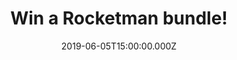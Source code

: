 ---
campaign-uuid: "c-6cb1a0d1-e0f8-4c0e-b32a-e9ce6404e10e"
type: "Preview"
category: "Gifts"
date: "2019-06-05T15:00:00.000Z"
end-date: "2019-07-05T23:59:00.000Z"
disable-form: false
is_promoted: false
has_entry_page: true
title: "Win a Rocketman bundle!"
competition-description: "<p>To celebrate the release of ROCKETMAN, in cinemas everywhere\
  \ now and in partnership with comparethemarket.com’s Meerkat Movies, the customer\
  \ rewards programme which <a href=\"https://comparethemarket.com/information/rewards-terms/\"\
  >offers you 2 for 1 cinema tickets</a>cinema tickets at participating cinemas every\
  \ Tuesday or Wednesday for a year, we are giving you the chance to win one of 5\
  \ Rocketman bundles we are giving away to 5 lucky NME AAA winners, including: a\
  \ goody pack which will contain a limited edition Rocketman gold jacket, a film\
  \ soundtrack and 2 adult tickets to see Rocketman in cinemas (at Vue, Cineworld,\
  \ Everyman or Odeon cinema nationwide)!</p>\n<p>Want it? Click below for a chane\
  \ to win!</p>\n"
hero-header: "Win a Rocketman bundle!"
terms-confirmation: "N/A"
banner-img: "https://assets.expresslyapp.com/asset-b4c1986a-6b71-42dd-bdf5-2418765edf0d.jpg"
logo-left-href: "aaa.nme.com"
logo-left-image: "https://assets.expresslyapp.com/asset-5a650bea-3e66-48e7-bf13-f2d2ee7c1cdb.jpg"
logo-left-title: "NME AAA"
bg-image-hero: "https://assets.expresslyapp.com/asset-c077d28f-6377-472e-8357-8df2e12db787.jpg"
bg-image-first: "https://assets.expresslyapp.com/asset-d6d17284-c4ab-40de-a7cf-4bbaeeac1f58.jpg"
bg-image-second: "https://assets.expresslyapp.com/asset-c41a4e1e-e702-4dad-bdbd-e1a00c74ebbc.jpg"
section1-content: "<p>Based on a true fantasy, ROCKETMAN is an epic musical fantasy\
  \ about the incredible human story of Elton John’s breakthrough years.</p>\n <p>The\
  \ film follows the fantastical journey of transformation from shy piano prodigy\
  \ Reginald Dwight into international superstar Elton John. This inspirational story\
  \ - set to Elton John’s most beloved songs and performed by star Taron Egerton -\
  \ tells the universally relatable story of how a small-town boy became one of the\
  \ most iconic figures in pop culture. ROCKETMAN also stars Jamie Bell as Elton’\
  s longtime lyricist and writing partner Bernie Taupin, Richard Madden as Elton’\
  s first manager, John Reid, and Bryce Dallas Howard as Elton’s mother Sheila Farebrother.</p>\n"
section2-content: "<p>To celebrate the release of ROCKETMAN, in cinemas everywhere\
  \ now and in partnership with comparethemarket.com’s Meerkat Movies, the customer\
  \ rewards programme which <a href=\"https://comparethemarket.com/information/rewards-terms/\"\
  >offers you 2 for 1 cinema tickets</a>cinema tickets at participating cinemas every\
  \ Tuesday or Wednesday for a year we are giving you the chance to win one of 5 Rocketman\
  \ bundles we are giving away to 5 lucky NME AAA winners, including: a goody pack\
  \ which will contain a limited edition Rocketman gold jacket, a film soundtrack\
  \ and 2 adult tickets to see Rocketman in cinemas (at Vue, Cineworld, Everyman or\
  \ Odeon cinema nationwide)!</p>\n<p>Enter the form below for a chance to win such\
  \ an amazing prize now!</p>\n<p>Good luck!</p>\n"
entry-title: "Win a Rocketman bundle!"
entry-content: "<p>Enter the draw to win a Rocketman bundle! by completing the form\
  \ below before 23:59 on the 5th of July 2019.</p>\n"
has-winner: false
prize-description: "A winner wins: a goody pack which will contain a limited edition\
  \ Rocketman gold jacket, a film soundtrack and 2 adult tickets to see Rocketman\
  \ in cinemas (at Vue, Cineworld, Everyman or Odeon cinema nationwide)"
country-restrictions:
- "GB"
---